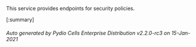 






This service provides endpoints for security policies.

[:summary]

###### Auto generated by Pydio Cells Enterprise Distribution v2.2.0-rc3 on 15-Jan-2021
